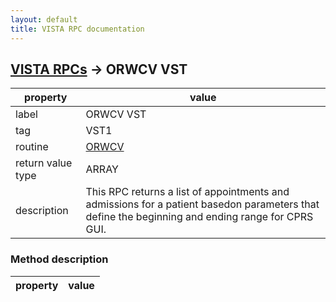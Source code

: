```yaml
---
layout: default
title: VISTA RPC documentation
---
```




## [VISTA RPCs](TableOfContent.md) &#8594; ORWCV VST 

 property | value 
--- | --- 
 label | ORWCV VST
 tag | VST1
 routine | [ORWCV](http://code.osehra.org/dox/Routine_ORWCV_source.html)
 return value type | ARRAY
 description | This RPC returns a list of appointments and admissions for a patient basedon parameters that define the beginning and ending range for CPRS GUI.


### Method description

 property | value 
--- | --- 